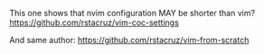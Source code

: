This one shows that nvim configuration MAY be shorter than vim?
https://github.com/rstacruz/vim-coc-settings

And same author:
https://github.com/rstacruz/vim-from-scratch

